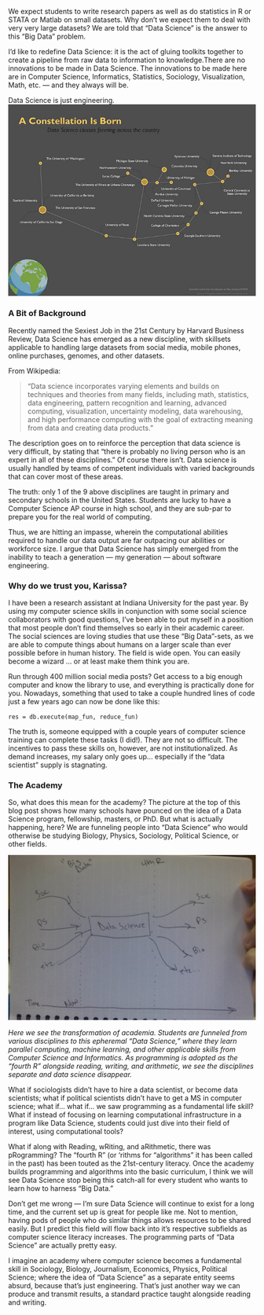 We expect students to write research papers as well as do statistics in R or STATA or Matlab on small datasets. Why don’t we expect them to deal with very very large datasets? We are told that “Data Science” is the answer to this “Big Data” problem.

I’d like to redefine Data Science: it is the act of gluing toolkits together to create a pipeline from raw data to information to knowledge.There are no innovations to be made in Data Science. The innovations to be made here are in Computer Science, Informatics, Statistics, Sociology, Visualization, Math, etc. — and they always will be.

Data Science is just engineering.
![](/images/blog/datascienceconstellation.jpeg)

### A Bit of Background

Recently named the Sexiest Job in the 21st Century by Harvard Business Review, Data Science has emerged as a new discipline, with skillsets applicable to handling large datasets from social media, mobile phones, online purchases, genomes, and other datasets.

From Wikipedia:
>“Data science incorporates varying elements and builds on techniques and theories from many fields, including math, statistics, data engineering, pattern recognition and learning, advanced computing, visualization, uncertainty modeling, data warehousing, and high performance computing with the goal of extracting meaning from data and creating data products.”

The description goes on to reinforce the perception that data science is very difficult, by stating that “there is probably no living person who is an expert in all of these disciplines.” Of course there isn’t. Data science is usually handled by teams of competent individuals with varied backgrounds that can cover most of these areas.

The truth: only 1 of the 9 above disciplines are taught in primary and secondary schools in the United States. Students are lucky to have a Computer Science AP course in high school, and they are sub-par to prepare you for the real world of computing.

Thus, we are hitting an impasse, wherein the computational abilities required to handle our data output are far outpacing our abilities or workforce size. I argue that Data Science has simply emerged from the inability to teach a generation — my generation — about software engineering.

### Why do we trust you, Karissa?
I have been a research assistant at Indiana University for the past year. By using my computer science skills in conjunction with some social science collaborators with good questions, I’ve been able to put myself in a position that most people don’t find themselves so early in their academic career. The social sciences are loving studies that use these “Big Data”-sets, as we are able to compute things about humans on a larger scale than ever possible before in human history. The field is wide open. You can easily become a wizard … or at least make them think you are.

Run through 400 million social media posts? Get access to a big enough computer and know the library to use, and everything is practically done for you. Nowadays, something that used to take a couple hundred lines of code just a few years ago can now be done like this:

	res = db.execute(map_fun, reduce_fun)

The truth is, someone equipped with a couple years of computer science training can complete these tasks (I did!). They are not so difficult. The incentives to pass these skills on, however, are not institutionalized. As demand increases, my salary only goes up... especially if the “data scientist” supply is stagnating.

### The Academy
So, what does this mean for the academy? The picture at the top of this blog post shows how many schools have pounced on the idea of a Data Science program, fellowship, masters, or PhD. But what is actually happening, here? We are funneling people into “Data Science” who would otherwise be studying Biology, Physics, Sociology, Political Science, or other fields.

![Alt text](/images/blog/datasciencedoodle.jpeg)

_Here we see the transformation of academia. Students are funneled from various disciplines to this epheremal “Data Science,” where they learn parallel computing, machine learning, and other applicable skills from Computer Science and Informatics. As programming is adopted as the “fourth R” alongside reading, writing, and arithmetic, we see the disciplines separate and data science disappear._

What if sociologists didn’t have to hire a data scientist, or become data scientists; what if political scientists didn’t have to get a MS in computer science; what if… what if… we saw programming as a fundamental life skill? What if instead of focusing on learning computational infrastructure in a program like Data Science, students could just dive into their field of interest, using computational tools?

What if along with Reading, wRiting, and aRithmetic, there was pRogramming? The “fourth R” (or ‘rithms for “algorithms” it has been called in the past) has been touted as the 21st-century literacy. Once the academy builds programming and algorithms into the basic curriculum, I think we will see Data Science stop being this catch-all for every student who wants to learn how to harness “Big Data.”

Don’t get me wrong — I’m sure Data Science will continue to exist for a long time, and the current set up is great for people like me. Not to mention, having pods of people who do similar things allows resources to be shared easily. But I predict this field will flow back into it’s respective subfields as computer science literacy increases. The programming parts of “Data Science” are actually pretty easy.

I imagine an academy where computer science becomes a fundamental skill in Sociology, Biology, Journalism, Economics, Physics, Political Science; where the idea of “Data Science” as a separate entity seems absurd, because that’s just engineering. That’s just another way we can produce and transmit results, a standard practice taught alongside reading and writing.